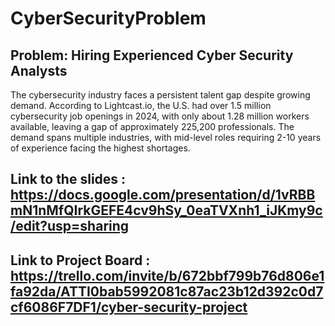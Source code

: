 # CyberSecurityProblem

## Problem: Hiring Experienced Cyber Security Analysts

The cybersecurity industry faces a persistent talent gap despite growing demand. According to Lightcast.io, the U.S. had over 1.5 million cybersecurity job openings in 2024, with only about 1.28 million workers available, leaving a gap of approximately 225,200 professionals. The demand spans multiple industries, with mid-level roles requiring 2-10 years of experience facing the highest shortages.

## Link to the slides : https://docs.google.com/presentation/d/1vRBBmN1nMfQIrkGEFE4cv9hSy_0eaTVXnh1_iJKmy9c/edit?usp=sharing

## Link to Project Board : https://trello.com/invite/b/672bbf799b76d806e1fa92da/ATTI0bab5992081c87ac23b12d392c0d7cf6086F7DF1/cyber-security-project
